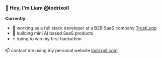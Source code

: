 ### 👋 Hey, I’m Liam @lodrixoll

**Currently** 
- 👀 working as a full stack developer at a B2B SaaS company [TrustLoop](https://trustloop.co)
- 🌱 building mini AI based SaaS products
- ⚡ trying to win my first hackathon

📫 contact me using my personal website [lodrixoll.com](https://lodrixoll.com)
